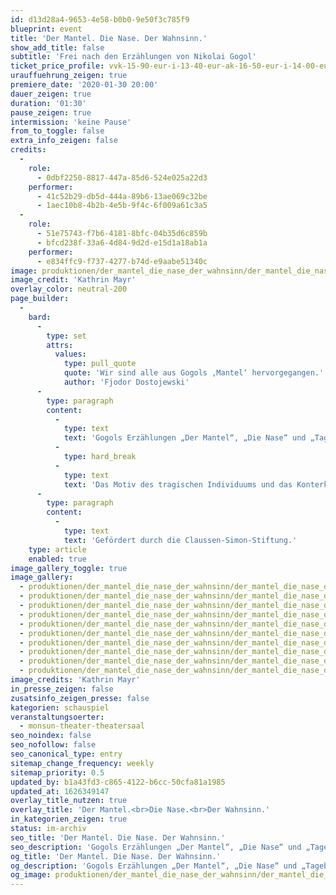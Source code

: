 ```yaml
---
id: d13d28a4-9653-4e58-b0b0-9e50f3c785f9
blueprint: event
title: 'Der Mantel. Die Nase. Der Wahnsinn.'
show_add_title: false
subtitle: 'Frei nach den Erzählungen von Nikolai Gogol'
ticket_price_profile: vvk-15-90-eur-i-13-40-eur-ak-16-50-eur-i-14-00-eur
urauffuehrung_zeigen: true
premiere_date: '2020-01-30 20:00'
dauer_zeigen: true
duration: '01:30'
pause_zeigen: true
intermission: 'keine Pause'
from_to_toggle: false
extra_info_zeigen: false
credits:
  -
    role:
      - 0dbf2250-8817-447a-85d6-524e025a22d3
    performer:
      - 41c52b29-db5d-444a-89b6-13ae069c32be
      - 1aec10b8-4b2b-4e5b-9f4c-6f009a61c3a5
  -
    role:
      - 51e75743-f7b6-4181-8bfc-04b35d6c859b
      - bfcd238f-33a6-4d84-9d2d-e15d1a18ab1a
    performer:
      - e834ffc9-f737-4277-b74d-e9aabe51340c
image: produktionen/der_mantel_die_nase_der_wahnsinn/der_mantel_die_nase_der_wahnsinn_09_c_kathrin_mayr_2019.jpg
image_credit: 'Kathrin Mayr'
overlay_color: neutral-200
page_builder:
  -
    bard:
      -
        type: set
        attrs:
          values:
            type: pull_quote
            quote: 'Wir sind alle aus Gogols ‚Mantel‘ hervorgegangen.'
            author: 'Fjodor Dostojewski'
      -
        type: paragraph
        content:
          -
            type: text
            text: 'Gogols Erzählungen „Der Mantel“, „Die Nase“ und „Tagebuch eines Wahnsinnigen“ gehören, neben „Der Revisor“, zu den bekanntesten Werken des Autors. Die Hauptprotagonisten Akakijewitsch, Kowaljow und Poprischtschin können oder wollen sich nicht mit ihrem Dasein als kleines Rädchen innerhalb der Gesellschaft abfinden. Akakijewitsch jagt seinem gestohlenen Mantel hinterher, der ihn in der Gesellschaft aufsteigen ließ. Kowaljow erwacht ohne Nase und verfolgt diese, da sie sich anscheinend selbstständig gemacht hat, durch die ganze Stadt. Poprischtschin hingegen hört Hunde sprechen und hält sich für den neuen König von Spanien. Gogol lässt diese drei Männer in einer irrwitzigen Tour de Force ihren Zielen hinterherjagen. Für den Einen wird diese Jagd im Tod enden, der Andere erwacht eines Tages wieder mit seiner Nase und der Dritte findet sich in einem Irrenhaus wieder, das er für einen Krönungssaal hält.'
          -
            type: hard_break
          -
            type: text
            text: 'Das Motiv des tragischen Individuums und das Konterkarieren der gesellschaftlichen Kleingeistigkeit treibt Gogol in seinen Erzählungen zur Meisterschaft. Akakijewitsch und Kowaljow werden auf der Bühne zu einer Schicksalsgemeinschaft zusammengeführt. Aus dieser Zwangssituation kann sich anscheinend nur derjenige befreien, der im wahrsten Sinne des Wortes wahnsinnig wird.'
      -
        type: paragraph
        content:
          -
            type: text
            text: 'Gefördert durch die Claussen-Simon-Stiftung.'
    type: article
    enabled: true
image_gallery_toggle: true
image_gallery:
  - produktionen/der_mantel_die_nase_der_wahnsinn/der_mantel_die_nase_der_wahnsinn_02_c_kathrin_mayr_2019.jpg
  - produktionen/der_mantel_die_nase_der_wahnsinn/der_mantel_die_nase_der_wahnsinn_05_c_kathrin_mayr_2019.jpg
  - produktionen/der_mantel_die_nase_der_wahnsinn/der_mantel_die_nase_der_wahnsinn_06_c_kathrin_mayr_2019.jpg
  - produktionen/der_mantel_die_nase_der_wahnsinn/der_mantel_die_nase_der_wahnsinn_07_c_kathrin_mayr_2019.jpg
  - produktionen/der_mantel_die_nase_der_wahnsinn/der_mantel_die_nase_der_wahnsinn_09_c_kathrin_mayr_2019.jpg
  - produktionen/der_mantel_die_nase_der_wahnsinn/der_mantel_die_nase_der_wahnsinn_14_c_kathrin_mayr_2019.jpg
  - produktionen/der_mantel_die_nase_der_wahnsinn/der_mantel_die_nase_der_wahnsinn_15_c_kathrin_mayr_2019.jpg
  - produktionen/der_mantel_die_nase_der_wahnsinn/der_mantel_die_nase_der_wahnsinn_16_c_kathrin_mayr_2019.jpg
  - produktionen/der_mantel_die_nase_der_wahnsinn/der_mantel_die_nase_der_wahnsinn_11_c_kathrin_mayr_2019.jpg
  - produktionen/der_mantel_die_nase_der_wahnsinn/der_mantel_die_nase_der_wahnsinn_10_c_kathrin_mayr_2019.jpg
image_credits: 'Kathrin Mayr'
in_presse_zeigen: false
zusatsinfo_zeigen_presse: false
kategorien: schauspiel
veranstaltungsoerter:
  - monsun-theater-theatersaal
seo_noindex: false
seo_nofollow: false
seo_canonical_type: entry
sitemap_change_frequency: weekly
sitemap_priority: 0.5
updated_by: b1a43fd3-c865-4122-b6cc-50cfa81a1985
updated_at: 1626349147
overlay_title_nutzen: true
overlay_title: 'Der Mantel.<br>Die Nase.<br>Der Wahnsinn.'
in_kategorien_zeigen: true
status: im-archiv
seo_title: 'Der Mantel. Die Nase. Der Wahnsinn.'
seo_description: 'Gogols Erzählungen „Der Mantel“, „Die Nase“ und „Tagebuch eines Wahnsinnigen“ gehören, neben „Der Revisor“, zu den bekanntesten Werken des Autors.'
og_title: 'Der Mantel. Die Nase. Der Wahnsinn.'
og_description: 'Gogols Erzählungen „Der Mantel“, „Die Nase“ und „Tagebuch eines Wahnsinnigen“ gehören, neben „Der Revisor“, zu den bekanntesten Werken des Autors.'
og_image: produktionen/der_mantel_die_nase_der_wahnsinn/der_mantel_die_nase_der_wahnsinn_social_media_image.jpg
---
```

